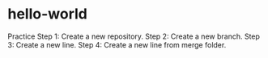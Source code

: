 # hello-world

Practice
Step 1: Create a new repository.
Step 2: Create a new branch.
Step 3: Create a new line.
Step 4: Create a new line from merge folder.
